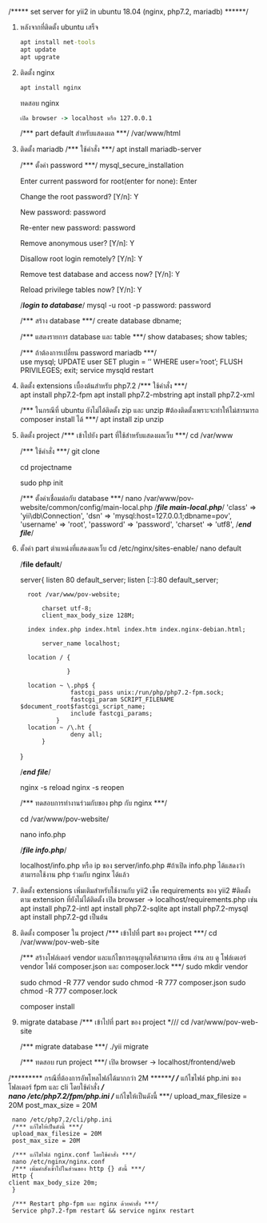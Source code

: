 ﻿/***** set server for yii2 in ubuntu 18.04 (nginx, php7.2, mariadb) ******/

1. หลังจากที่ติดตั้ง ubuntu เสร็จ
    ~~~bat
    apt install net-tools
    apt update
    apt upgrate
    ~~~
2. ติดตั้ง nginx
    ~~~bat
    apt install nginx
    ~~~
    ทดสอบ nginx
    ~~~bat
    เปิด browser -> localhost หรือ 127.0.0.1
    ~~~

    /*** part default สำหรับแสดงผล ***/
    /var/www/html

    

3. ติดตั้ง mariadb
    /*** ใช้คำสั่ง ***/
    apt install mariadb-server


    /*** ตั้งค่า password ***/
    mysql_secure_installation

    Enter current password for root(enter for none): Enter    
    
    Change the root password? [Y/n]: Y
    
    New password: password

    Re-enter new password: password
    
    Remove anonymous user? [Y/n]: Y
    
    Disallow root login remotely? [Y/n]: Y
    
    Remove test database and access now? [Y/n]: Y
 
    Reload privilege tables now? [Y/n]: Y


    /***login to database***/
    mysql -u root -p
    password: password

    /*** สร้าง database ***/
    create database dbname;

    /*** แสดงรายการ database และ table ***/
    show databases;
    show tables;

    /*** ถ้าต้องการเปลี่ยน password mariadb ***/    
    use mysql;
    UPDATE user SET plugin = ’’ WHERE user=’root’;
    FLUSH PRIVILEGES;
    exit;
    service mysqld restart

4. ติดตั้ง extensions เบื้องต้นสำหรับ php7.2
    /*** ใช้คำสั่ง ***/    
    apt install php7.2-fpm
    apt install php7.2-mbstring
    apt install php7.2-xml

    /*** ในกรณีที่ ubuntu ยังไม่ได้ติดตั้ง zip และ unzip #ต้องติดตั้งเพราะจะทำให้ไม่สารมารถ composer install ได้ ***/
    apt install zip unzip

5. ติดตั้ง project
    /*** เข้าไปยัง part ที่ใช้สำหรับแสดงผลเว็บ ***/
    cd /var/www
    
    /*** ใช้คำสั่ง ***/
    git clone <url>
    
    cd projectname
    
    sudo php init

    /*** ตั้งค่าเชื่อมต่อกับ database ***/
    nano /var/www/pov-website/common/config/main-local.php
    /***file main-local.php***/
   	 'class' => 'yii\db\Connection',
       		 'dsn' => 'mysql:host=127.0.0.1;dbname=pov',
       		 'username' => 'root',
       		 'password' => 'password',
       		 'charset' => 'utf8',
    /***end file***/

6. ตั้งค่า part ตำแหน่งที่แสดงผลเว็บ
    cd /etc/nginx/sites-enable/
    nano default
    
    /****file default****/
   	 
   	 server{
   		 listen 80 default_server;
   	     	listen [::]:80 default_server;

   		 root /var/www/pov-website;

   			 charset utf-8;
   			 client_max_body_size 128M;

   		 index index.php index.html index.htm index.nginx-debian.html;

   			 server_name localhost;

   		 location / {
           	 
           			}

   		 location ~ \.php$ {
           			 fastcgi_pass unix:/run/php/php7.2-fpm.sock;
           			 fastcgi_param SCRIPT_FILENAME $document_root$fastcgi_script_name;
           			 include fastcgi_params;
   		   		 }
   		 location ~ /\.ht {
           			 deny all;
   			 }

   	 }
    
    /*****end file*****/

    nginx -s reload
    nginx -s reopen

    /*** ทดสอบการทำงานร่วมกับของ php กับ nginx ***/
    
    cd /var/www/pov-website/

    nano info.php

    /*****file info.php*****/
   	 <?php
   		 phpinfo();
   		 
    /*****end file*****/


  		 /***run info.php***/
    เปิด browser -> localhost/info.php  หรือ ip ของ server/info.php #ถ้าเปิด info.php ได้แสดงว่าสามารถใช้งาน php ร่วมกับ nginx ได้แล้ว

7. ติดตั้ง extensions เพิ่มเติมสำหรับใช้งานกับ yii2
    เช็ค requirements ของ yii2 #ติดตั้งตาม extension ที่ยังไม่ได้ติดตั้ง
    เปิด browser -> localhost/requirements.php
    เช่น    apt install php7.2-intl
   	 apt install php7.2-sqlite
   	 apt install php7.2-mysql
   	 apt install php7.2-gd
    เป็นต้น

8. ติดตั้ง composer ใน project
    /*** เข้าไปที่ part ของ project ***/
    cd /var/www/pov-web-site
    
    /*** สร้างโฟล์เดอร์ vendor และแก้ไขการอนุญาตให้สามารถ เขียน อ่าน ลบ ดู โฟล์เดเอร์ vendor ไฟล์ composer.json และ composer.lock ***/
   	 sudo mkdir vendor
   	 
   	 sudo chmod -R 777 vendor
   	 sudo chmod -R 777 composer.json
   	 sudo chmod -R 777 composer.lock    
   		 
    
    composer install

9. migrate database
    /*** เข้าไปที่ part ของ project *///
    cd /var/www/pov-web-site

    /*** migrate database ***/
    ./yii migrate

    /*** ทดสอบ run project ***/
    เปิด browser -> localhost/frontend/web



/********* กรณีที่ต้องการอัพโหลไฟล์ได้มากกว่า 2M *********/
     /*** แก้ไขไฟล์ php.ini ของโฟลเดอร์ fpm และ cli โดยใช้คำสั่ง ***/     
     nano /etc/php7.2/fpm/php.ini
     /*** แก้ไขให้เป็นดังนี้ ***/
     upload_max_filesize = 20M
     post_max_size = 20M  
     
     nano /etc/php7.2/cli/php.ini
     /*** แก้ไขให้เป็นดังนี้ ***/
     upload_max_filesize = 20M
     post_max_size = 20M  
     
     /*** แก้ไขไฟล์ nginx.conf โดยใช้คำสั่ง ***/
     nano /etc/nginx/nginx.conf
     /*** เพิ่มคำสั่งเข้าไปในส่วนของ http {} ดังนี้ ***/
     Http {
	client max_body_size 20m;
     }

     /*** Restart php-fpm และ nginx ด้วยคำสั่ง ***/
     Service php7.2-fpm restart && service nginx restart


